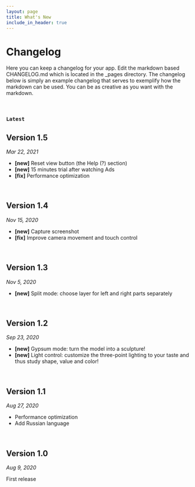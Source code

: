 ```yaml
---
layout: page
title: What's New
include_in_header: true
---
```


# Changelog
Here you can keep a changelog for your app. Edit the markdown based CHANGELOG.md which is located in the _pages directory. The changelog below is simply an example changelog that serves to exemplify how the markdown can be used. You can be as creative as you want with the markdown.

<br>

### `Latest`
## **Version 1.5** 
*Mar 22, 2021*
* **[new]** Reset view button (the Help (?) section)
* **[new]** 15 minutes trial after watching Ads
* **[fix]** Performance optimization

<br>

## **Version 1.4** 
*Nov 15, 2020*
* **[new]** Capture screenshot
* **[fix]** Improve camera movement and touch control

<br>

## **Version 1.3**
*Nov 5, 2020*
* **[new]** Split mode: choose layer for left and right parts separately

<br>

## **Version 1.2**
*Sep 23, 2020*
* **[new]** Gypsum mode: turn the model into a sculpture!
* **[new]** Light control: customize the three-point lighting to your taste and thus study shape, value and color!

<br>

## **Version 1.1**
*Aug 27, 2020*
* Performance optimization
* Add Russian language

<br>

## **Version 1.0**
*Aug 9, 2020*

First release

<br>
